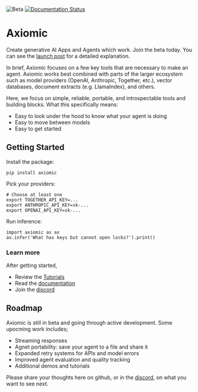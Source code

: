 ![Beta](https://img.shields.io/badge/status-beta-yellow)
[![Documentation Status](https://readthedocs.com/projects/axiomic-axiomic/badge/?version=latest&token=e91312bf81a79fe94d84cdf43f3eaf7ec7e55d9d51fb1a82ee0d24f73c5ec143)](https://axiomic-axiomic.readthedocs-hosted.com/en/latest/?badge=latest)


# Axiomic

Create generative AI Apps and Agents which work. Join the beta today. You can see the [launch post](https://medium.com/@bitfort/06c6923fbf3c) for a detailed explanation.

In brief, Axiomic focuses on a few key tools that are necessary to make an agent. Axiomic works best combined with parts of the larger ecosystem such as model providers (OpenAI, Anthropic, Together, etc.), vector databases, document extracts (e.g. LlamaIndex), and others.

Here, we focus on simple, reliable, portable, and introspectable tools and building blocks. What this specifically means:

- Easy to look under the hood to know what your agent is doing
- Easy to move between models
- Easy to get started

## Getting Started

Install the package:

    pip install axiomic

Pick your providers:

    # Choose at least one
    export TOGETHER_API_KEY=...
    export ANTHROPIC_API_KEY=sk-...
    export OPENAI_API_KEY=sk-...

Run inference:

    import axiomic as ax
    ax.infer('What has keys but cannot open locks?').print()

### Learn more

After getting started, 

* Review the [Tutorials](examples/tutorials/README.md)
* Read the [documentation](https://axiomic-axiomic.readthedocs-hosted.com/en/latest/index.html)
* Join the [discord](https://discord.gg/7MfjnuY8)


## Roadmap

Axiomic is still in beta and going through active development. Some upocming work includes;

- Streaming responses
- Agnet portability: save your agent to a file and share it
- Expanded retry systems for APIs and model errors
- Improved agent evaluation and quality tracking
- Additional demos and tutorials

Please share your thoughts here on github, or in the [discord](https://discord.gg/7MfjnuY8), on what you want to see next.
